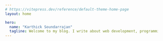 ```yaml
---
# https://vitepress.dev/reference/default-theme-home-page
layout: home

hero:
  name: "Karthick Soundarrajan"
  tagline: Welcome to my blog. I write about web development, programming, and other stuff.
---
```


<Home />